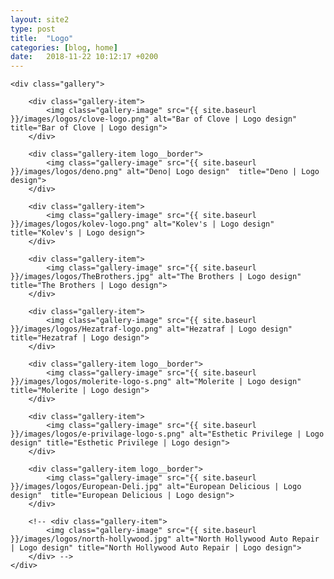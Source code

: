 ```yaml
---
layout: site2
type: post
title:  "Logo"
categories: [blog, home]
date:   2018-11-22 10:12:17 +0200
---
```


<div class="container">

	<div class="gallery">

		<div class="gallery-item">
			<img class="gallery-image" src="{{ site.baseurl }}/images/logos/clove-logo.png" alt="Bar of Clove | Logo design" title="Bar of Clove | Logo design">
		</div>

		<div class="gallery-item logo__border">
			<img class="gallery-image" src="{{ site.baseurl }}/images/logos/deno.png" alt="Deno| Logo design"  title="Deno | Logo design">
		</div>

		<div class="gallery-item">
			<img class="gallery-image" src="{{ site.baseurl }}/images/logos/kolev-logo.png" alt="Kolev's | Logo design" title="Kolev's | Logo design">
		</div>

		<div class="gallery-item">
			<img class="gallery-image" src="{{ site.baseurl }}/images/logos/TheBrothers.jpg" alt="The Brothers | Logo design" title="The Brothers | Logo design">
		</div>

		<div class="gallery-item">
			<img class="gallery-image" src="{{ site.baseurl }}/images/logos/Hezatraf-logo.png" alt="Hezatraf | Logo design" title="Hezatraf | Logo design">
		</div>

		<div class="gallery-item logo__border">
			<img class="gallery-image" src="{{ site.baseurl }}/images/logos/molerite-logo-s.png" alt="Molerite | Logo design"  title="Molerite | Logo design">
		</div>

		<div class="gallery-item">
			<img class="gallery-image" src="{{ site.baseurl }}/images/logos/e-privilage-logo-s.png" alt="Esthetic Privilege | Logo design" title="Esthetic Privilege | Logo design">
		</div>

		<div class="gallery-item logo__border">
			<img class="gallery-image" src="{{ site.baseurl }}/images/logos/European-Deli.jpg" alt="European Delicious | Logo design"  title="European Delicious | Logo design">
		</div>

		<!-- <div class="gallery-item">
			<img class="gallery-image" src="{{ site.baseurl }}/images/logos/north-hollywood.jpg" alt="North Hollywood Auto Repair | Logo design" title="North Hollywood Auto Repair | Logo design">
		</div> -->
	</div>

</div>
